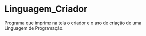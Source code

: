 # Linguagem_Criador
Programa que imprime na tela o criador e o ano de criação de uma Linguagem de Programação.
